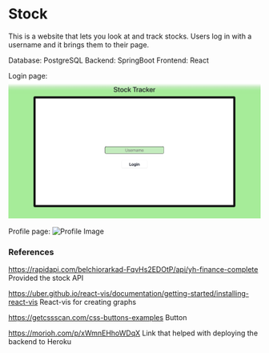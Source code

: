 # Stock
This is a website that lets you look at and track stocks. Users log in with a username and it brings them to their page.

Database: PostgreSQL
Backend: SpringBoot 
Frontend: React

Login page:
![Login Image](./images/login.png)


Profile page:
![Profile Image](mandelbrot-example.png)

### References
https://rapidapi.com/belchiorarkad-FqvHs2EDOtP/api/yh-finance-complete
Provided the stock API

https://uber.github.io/react-vis/documentation/getting-started/installing-react-vis
React-vis for creating graphs

https://getcssscan.com/css-buttons-examples
Button

https://morioh.com/p/xWmnEHhoWDqX
Link that helped with deploying the backend to Heroku